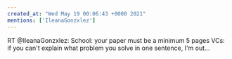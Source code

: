 ```yaml
---
created_at: "Wed May 19 00:06:43 +0000 2021"
mentions: ['IleanaGonzxlez']
---
```


RT @IleanaGonzxlez: School: your paper must be a minimum 5 pages 
VCs: if you can't explain what problem you solve in one sentence, I'm out…